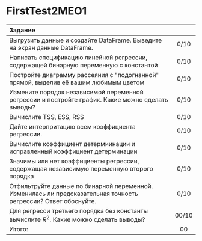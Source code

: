# FirstTest2MEO1
| Задание   | <!-- -->        | 
|:-------------|:---------------:|
| Выгрузить данные и создайте DataFrame. Выведите на экран данные DataFrame.         |   0/10     |
| Написать спецификацию линейной регрессии, содержащей бинарную переменную с константой    |     0/10 |
| Постройте диаграмму рассеяния с "подогнанной" прямой, выделив её вашим любимым цветом  | 0/10     |
|Измените порядок независимой переменной регрессии и постройте график. Какие можно сделать выводы?|0/10 |
|Вычислите TSS, ESS, RSS|0/10 |
|Дайте интерпритацию всем коэффициента регрессии.| 0/10|
|Вычислите коэффициент детермиинации и исправленный коэффициент детерминации|0/10 |
|Значимы или нет коэффициенты регрессии, содержащая независимую переменную второго порядка|0/10 |
|Отфильтруйте данные по бинарной переменной. Изменилась ли предсказательная точность регрессии? Ответ обоснуйте.| 0/10|
|Для регресси третьего порядка без константы вычислите $R^2$. Какие можно сделать выводы?| 00/10|
|Итого:|00|
